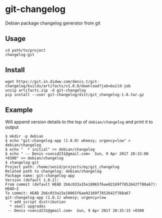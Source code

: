 # git-changelog
Debian package changelog generator from git

## Usage
```
cd path/to/project
changelog-git
```

## Install
```
wget https://git.in.didww.com/denis.t/git-changelog/builds/artifacts/v1.0.0/download?job=build-job
unzip artifacts.zip -d git-changelog
pip install --user git-changelog/dist/git_changelog-1.0.tar.gz
```

## Example

Will append version details to the top of `debian/changelog` and print it to output

```
$ mkdir -p debian
$ echo "git-changelog-app (1.0.0) wheezy; urgency=low" > debian/changelog
$ echo "  * initial" >> debian/changelog
$ echo " -- Denis <senid231@gmail.com>  Sun, 9 Apr 2017 20:32:00 +0300" >> debian/changelog
$ changelog-git 
Project path: /home/senid/projects/my/git_changelog
Related path to changelog: debian/changelog
Package name: git-changelog-app
Version (default 1.0.1): 
From commit (default HEAD 2b6c033a15e10065f6ae02169f7852642f788a67): HEAD~2
To commit: HEAD 2b6c033a15e10065f6ae02169f7852642f788a67
git-changelog-app (1.0.1) wheezy; urgency=low
  * add script distribution
  * small upgrades
 -- Denis <senid231@gmail.com>  Sun, 9 Apr 2017 20:35:15 +0300
```
